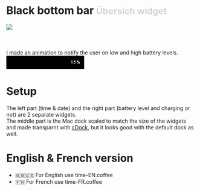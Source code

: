 # Black bottom bar <small style="color:lightgrey">Übersich widget</small>
<img src="screenrecording.gif">

<br><br>
I made an animation to notify the user on low and high battery levels.
<br>
<img src="battery-animation.gif">

# Setup
The left part (time & date) and the right part (battery level and charging or not) are 2 separate widgets.<br>
The middle part is the Mac dock scaled to match the size of the widgets and made transparnt with [cDock](https://www.macenhance.com/cdock), but it looks good with the default dock as well.

# English & French version
- 🇬🇧🇺🇸 For English use time-EN.coffee
- 🇫🇷 For French use time-FR.coffee